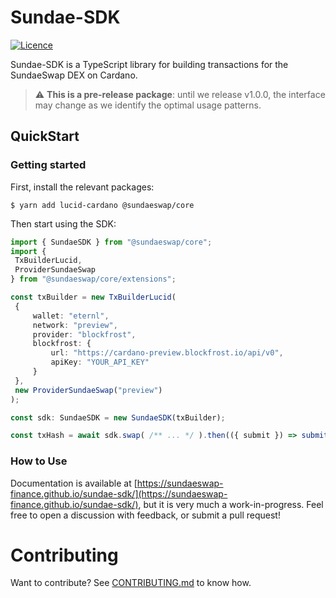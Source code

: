# Sundae-SDK

[![Licence](https://img.shields.io/github/license/SundaeSwap-finance/sundae-sdk)](https://github.com/SundaeSwap-finance/sundae-sdk/blob/main/LICENSE)

Sundae-SDK is a TypeScript library for building transactions for the SundaeSwap DEX on Cardano.

> :warning: **This is a pre-release package**: until we release v1.0.0, the interface may change as we identify the optimal usage patterns.

## QuickStart

### Getting started

First, install the relevant packages:

```console
$ yarn add lucid-cardano @sundaeswap/core
```
Then start using the SDK:
```typescript
import { SundaeSDK } from "@sundaeswap/core";
import {
 TxBuilderLucid,
 ProviderSundaeSwap
} from "@sundaeswap/core/extensions";

const txBuilder = new TxBuilderLucid(
 {
     wallet: "eternl",
     network: "preview",        
     provider: "blockfrost",
     blockfrost: {
         url: "https://cardano-preview.blockfrost.io/api/v0",
         apiKey: "YOUR_API_KEY"
     }
 },
 new ProviderSundaeSwap("preview")
);

const sdk: SundaeSDK = new SundaeSDK(txBuilder);

const txHash = await sdk.swap( /** ... */ ).then(({ submit }) => submit());
```

### How to Use

Documentation is available at [https://sundaeswap-finance.github.io/sundae-sdk/](https://sundaeswap-finance.github.io/sundae-sdk/), but it is very much a work-in-progress. Feel free to open a discussion with feedback, or submit a pull request!

# Contributing

Want to contribute? See [CONTRIBUTING.md](CONTRIBUTING.md) to know how.
